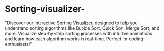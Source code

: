 # Sorting-visualizer-
"Discover our interactive Sorting Visualizer, designed to help you understand sorting algorithms like Bubble Sort, Quick Sort, Merge Sort, and more. Visualize step-by-step sorting processes with intuitive animations and learn how each algorithm works in real-time. Perfect for coding enthusiasts!"
